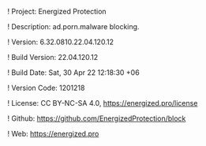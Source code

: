 ! Project: Energized Protection

! Description: ad.porn.malware blocking.

! Version: 6.32.0810.22.04.120.12

! Build Version: 22.04.120.12

! Build Date: Sat, 30 Apr 22 12:18:30 +06

! Version Code: 1201218

! License: CC BY-NC-SA 4.0, https://energized.pro/license

! Github: https://github.com/EnergizedProtection/block

! Web: https://energized.pro
